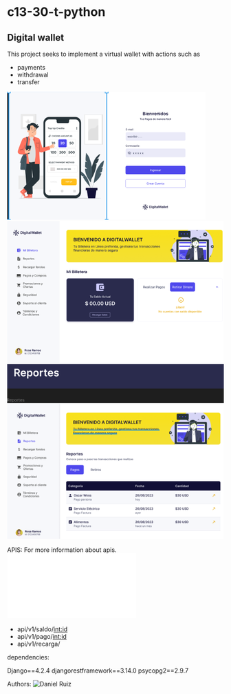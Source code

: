 # c13-30-t-python

## Digital wallet

This project seeks to implement a virtual wallet with actions such as

- payments
- withdrawal
- transfer

![login](digital_wallet/img/login.png)
![estado](digital_wallet/img/estado.png)
![reporte](digital_wallet/img/reporte.png)

APIS:
For more information about apis.
![click he](digital_wallet/app_wallet/README.md)

- api/v1/saldo/<int:id>
- api/v1/pago/<int:id>
- api/v1/recarga/

dependencies:

Django==4.2.4
djangorestframework==3.14.0
psycopg2==2.9.7

Authors:
![Daniel Ruiz](https://www.linkedin.com/in/daniel-ruiz)
